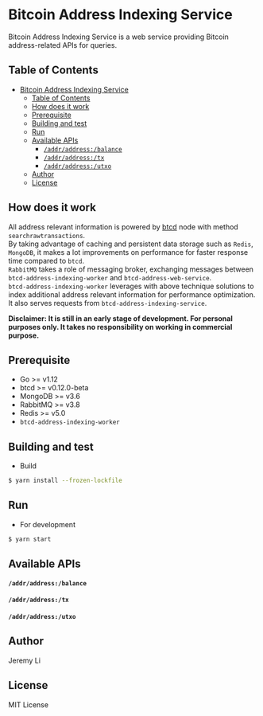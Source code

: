 # Bitcoin Address Indexing Service
Bitcoin Address Indexing Service is a web service providing Bitcoin address-related APIs for queries.

## Table of Contents
- [Bitcoin Address Indexing Service](#bitcoin-address-indexing-service)
  - [Table of Contents](#table-of-contents)
  - [How does it work](#how-does-it-work)
  - [Prerequisite](#prerequisite)
  - [Building and test](#building-and-test)
  - [Run](#run)
  - [Available APIs](#available-apis)
      - [`/addr/address:/balance`](#addraddressbalance)
      - [`/addr/address:/tx`](#addraddresstx)
      - [`/addr/address:/utxo`](#addraddressutxo)
  - [Author](#author)
  - [License](#license)

How does it work
-----
All address relevant information is powered by [btcd](https://github.com/btcsuite/btcd) node with method `searchrawtransactions`.  
By taking advantage of caching and persistent data storage such as `Redis`, `MongoDB`, it makes a lot improvements on performance for faster response time compared to `btcd`.  
`RabbitMQ` takes a role of messaging broker, exchanging messages between `btcd-address-indexing-worker` and `btcd-address-web-service`.  
`btcd-address-indexing-worker` leverages with above technique solutions to index additional address relevant information for performance optimization. It also serves requests from `btcd-address-indexing-service`.

**Disclaimer: It is still in an early stage of development. For personal purposes only. It takes no responsibility on working in commercial purpose.**

Prerequisite
-----
* Go >= v1.12
* btcd >= v0.12.0-beta
* MongoDB >= v3.6
* RabbitMQ >= v3.8
* Redis >= v5.0
* `btcd-address-indexing-worker`

Building and test
-----

* Build
  
```bash
$ yarn install --frozen-lockfile
```

Run
-----

* For development

```bash
$ yarn start
```

Available APIs
-----

#### `/addr/address:/balance`

#### `/addr/address:/tx`

#### `/addr/address:/utxo`

Author
-----
Jeremy Li

License
-----
MIT License
